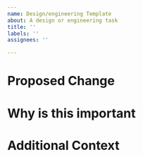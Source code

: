 ```yaml
---
name: Design/engineering Template
about: A design or engineering task
title: ''
labels: ''
assignees: ''

---
```


# Proposed Change

# Why is this important

# Additional Context

